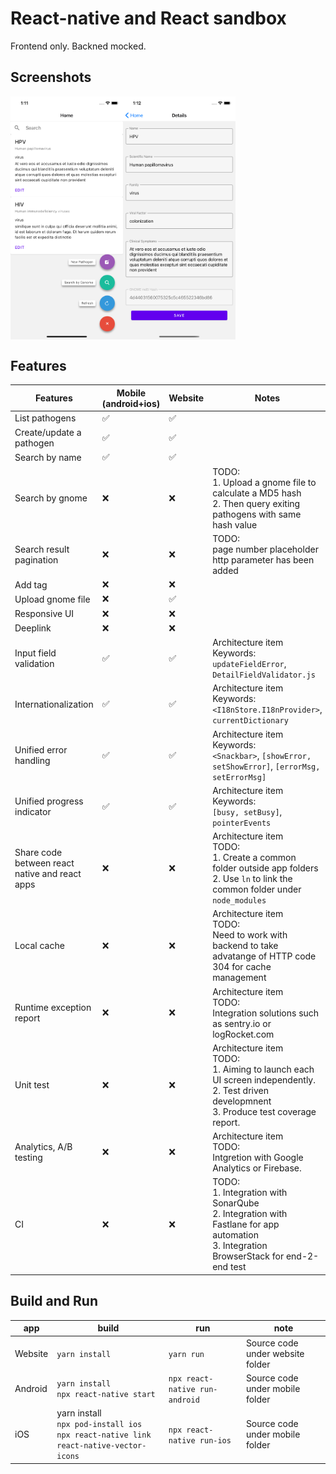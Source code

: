 # React-native and React sandbox
Frontend only. Backned mocked.

## Screenshots
<div style="display: flex; flex-direction: row;">
    <img src="./assets/ios1.png" width="180" />
    <img src="./assets/ios2.png" width="180" />
</div>

## Features
| Features      | Mobile (android+ios) | Website | Notes
| ----------- | ----------- | ----------- | ----------- |
| List pathogens      | ✅       | ✅       |
| Create/update a pathogen   | ✅       | ✅       |
| Search by name   | ✅       | ✅       |
| Search by gnome   | ❌      |  ❌      | TODO: <br />1. Upload a gnome file to calculate a MD5 hash<br /> 2. Then query exiting pathogens with same hash value
| Search result pagination   | ❌      |  ❌      | TODO: <br />page number placeholder http parameter has been added 
| Add tag   | ❌      |  ❌      |
| Upload gnome file   | ❌      |  ✅      |
| Responsive UI   | ❌      |  ❌      |
| Deeplink   | ❌      |  ❌      |
| Input field validation      | ✅       | ✅       | Architecture item<br /> Keywords:<br /> `updateFieldError`, `DetailFieldValidator.js`
| Internationalization      | ✅       | ✅       | Architecture item<br /> Keywords:<br /> `<I18nStore.I18nProvider>`, `currentDictionary`
| Unified error handling      | ✅       | ✅       | Architecture item<br /> Keywords: <br />`<Snackbar>`, `[showError, setShowError]`, `[errorMsg, setErrorMsg]`
| Unified progress indicator      | ✅       | ✅       | Architecture item<br /> Keywords: <br />`[busy, setBusy]`, `pointerEvents`
| Share code between react native and react apps      | ❌      | ❌      | Architecture item<br /> TODO: <br />1. Create a common folder  outside app folders<br/> 2. Use `ln` to link the common folder under `node_modules`
| Local cache      | ❌      | ❌      | Architecture item<br /> TODO: <br />Need to work with backend to take advatange of HTTP code 304 for cache management
| Runtime exception report      | ❌      | ❌      | Architecture item<br /> TODO: <br />Integration solutions such as sentry.io or logRocket.com
| Unit test   | ❌      |  ❌      | Architecture item<br />TODO: <br />1. Aiming  to launch each UI screen independently.<br /> 2. Test driven developmnent <br /> 3. Produce test coverage report.
| Analytics, A/B testing   | ❌      |  ❌      | Architecture item<br />TODO: <br />Intgretion with Google Analytics or Firebase.
| CI   | ❌      |  ❌      | TODO: <br />1. Integration with SonarQube <br /> 2. Integration with Fastlane for app automation <br/> 3. Integration BrowserStack for end-2-end test

## Build and Run
| app      | build | run | note
| ----------- | ----------- | ----------- | ----------- |
| Website      | `yarn install`    | `yarn run`     | Source code under website folder
| Android      | `yarn install`<br/>`npx react-native start`    | `npx react-native run-android`     | Source code under mobile folder
| iOS      | yarn install<br/>`npx pod-install ios` <br/> `npx react-native link react-native-vector-icons`   | `npx react-native run-ios`     | Source code under mobile folder

